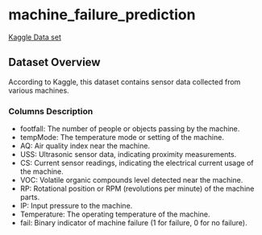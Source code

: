 # machine_failure_prediction
[Kaggle Data set](https://www.kaggle.com/datasets/umerrtx/machine-failure-prediction-using-sensor-data)
## Dataset Overview
According to Kaggle, this dataset contains sensor data collected from various machines.

### Columns Description
- footfall: The number of people or objects passing by the machine.
- tempMode: The temperature mode or setting of the machine.
- AQ: Air quality index near the machine.
- USS: Ultrasonic sensor data, indicating proximity measurements.
- CS: Current sensor readings, indicating the electrical current usage of the machine.
- VOC: Volatile organic compounds level detected near the machine.
- RP: Rotational position or RPM (revolutions per minute) of the machine parts.
- IP: Input pressure to the machine.
- Temperature: The operating temperature of the machine.
- fail: Binary indicator of machine failure (1 for failure, 0 for no failure).